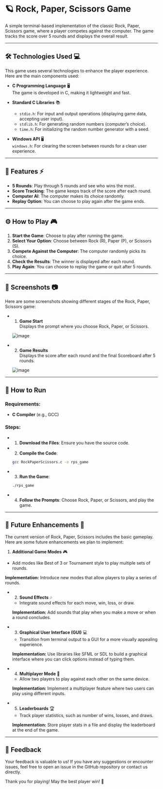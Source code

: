 # 🪐 Rock, Paper, Scissors Game

A simple terminal-based implementation of the classic Rock, Paper, Scissors game, where a player competes against the computer. The game tracks the score over 5 rounds and displays the overall result.

---

## 🛠️ **Technologies Used** 💻

This game uses several technologies to enhance the player experience. Here are the main components used:

- **C Programming Language** 🖥️  
The game is developed in C, making it lightweight and fast.

- **Standard C Libraries** 📚  
  - `stdio.h`: For input and output operations (displaying game data, accepting user input).
  - `stdlib.h`: For generating random numbers (computer’s choice).
  - `time.h`: For initializing the random number generator with a seed.

- **Windows API** 🖥️  
  `windows.h`: For clearing the screen between rounds for a clean user experience.

---

## 🔧 Features ⚡
- **5 Rounds**: Play through 5 rounds and see who wins the most.. 
- **Score Tracking**: The game keeps track of the score after each round.
- **Computer AI**: The computer makes its choice randomly. 
- **Replay Option**: You can choose to play again after the game ends.

---

## ⚙️ How to Play 🎮
1. **Start the Game**: Choose to play after running the game.
2. **Select Your Option**: Choose between Rock (R), Paper (P), or Scissors (S).
3. **Compete Against the Computer**: The computer randomly picks its choice.
4. **Check the Results**: The winner is displayed after each round.
5. **Play Again**: You can choose to replay the game or quit after 5 rounds.

---

## 📸 **Screenshots** 📷

Here are some screenshots showing different stages of the Rock, Paper, Scissors game:

 - 1. **Game Start**  
   Displays the prompt where you choose Rock, Paper, or Scissors.

    ![image](https://github.com/user-attachments/assets/2de8527c-c091-4e9b-877c-d23d975f929a)
 

 - 2. **Game Results**  
   Displays the score after each round and the final Scoreboard after 5 rounds.

    ![image](https://github.com/user-attachments/assets/16c2bddf-1f07-4fc8-8e3a-5df80d984298)


---

## 🚀 How to Run
### Requirements:
- **C Compiler** (e.g., GCC)
  
### Steps:
- 1. **Download the Files**: Ensure you have the source code.
    
- 2. **Compile the Code**:
   ```bash
   gcc RockPaperScissors.c -o rps_game

- 3. **Run the Game**:
   ````bash
   ./rps_game

- 4. **Follow the Prompts**: Choose Rock, Paper, or Scissors, and play the game.

---

## 🧩 **Future Enhancements** 🔮

The current version of Rock, Paper, Scissors includes the basic gameplay. Here are some future enhancements we plan to implement:

 1. **Additional Game Modes** 🎮
   - Add modes like Best of 3 or Tournament style to play multiple sets of rounds.
   
   **Implementation:** Introduce new modes that allow players to play a series of rounds.

- 2. **Sound Effects** 🎶
   - Integrate sound effects for each move, win, loss, or draw.

   **Implementation:**  Add sounds that play when you make a move or when a round concludes.

- 3. **Graphical User Interface (GUI)** 💻
   - Transition from terminal output to a GUI for a more visually appealing experience.

   **Implementation:** Use libraries like SFML or SDL to build a graphical interface where you can click options instead of typing them.

- 4. **Multiplayer Mode** 👫
   - Allow two players to play against each other on the same device.

   **Implementation:** Implement a multiplayer feature where two users can play using different inputs.

- 5. **Leaderboards** 🏆
   - Track player statistics, such as number of wins, losses, and draws.

   **Implementation:** Store player stats in a file and display the leaderboard at the end of the game.

---

## 💬 Feedback

Your feedback is valuable to us! If you have any suggestions or encounter issues, feel free to open an issue in the GitHub repository or contact us directly.

Thank you for playing! May the best player win! 🎉
